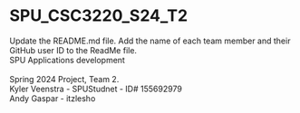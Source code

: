 # SPU_CSC3220_S24_T2

Update the README.md file. Add the name of each team member and their GitHub user ID to the ReadMe file.\
SPU Applications development\
\
Spring 2024 Project, Team 2.\
Kyler Veenstra - SPUStudnet - ID# 155692979\
Andy Gaspar - itzlesho
